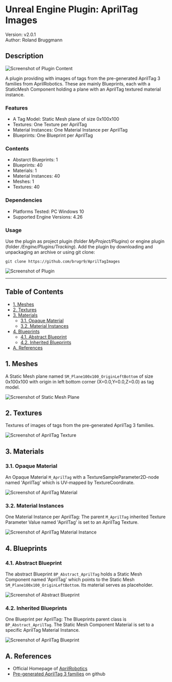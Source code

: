 # Unreal Engine Plugin: AprilTag Images

Version: v2.0.1
<br>Author: Roland Bruggmann

## Description

![Screenshot of Plugin Content](Docs/ScreenshotPluginContent.jpg "Screenshot of Plugin Content")

A plugin providing with images of tags from the pre-generated AprilTag 3 families from AprilRobotics. These are mainly Blueprints, each with a StaticMesh Component holding a plane with an AprilTag textured material instance.

### Features

* A Tag Model: Static Mesh plane of size 0x100x100
* Textures: One Texture per AprilTag
* Material Instances: One Material Instance per AprilTag
* Blueprints: One Blueprint per AprilTag

### Contents

* Abstarct Blueprints: 1
* Blueprints: 40
* Materials: 1
* Material Instances: 40
* Meshes: 1
* Textures: 40

### Dependencies

* Platforms Tested: PC Windows 10
* Supported Engine Versions: 4.26

### Usage

Use the plugin as project plugin (folder *MyProject/Plugins*) or engine plugin (folder */Engine/Plugins/Tracking*). Add the plugin by downloading and unpackaging an archive or using git clone:

```shell
git clone https://github.com/brugr9/AprilTagImages
```

![Screenshot of Plugin](Docs/ScreenshotPlugin.jpg "Screenshot of Plugin")

---

## Table of Contents

<!-- Start Document Outline -->

* [1. Meshes](#1-meshes)
* [2. Textures](#2-textures)
* [3. Materials](#3-materials)
	* [3.1. Opaque Material](#31-opaque-material)
	* [3.2. Material Instances](#32-material-instances)
* [4. Blueprints](#4-blueprints)
	* [4.1. Abstract Blueprint](#41-abstract-blueprint)
	* [4.2. Inherited Blueprints](#42-inherited-blueprints)
* [A. References](#a-references)

<!-- End Document Outline -->

<div style='page-break-after: always'></div>

## 1. Meshes

A Static Mesh plane named `SM_Plane100x100_OriginLeftBottom` of size 0x100x100 with origin in left bottom corner (X=0.0,Y=0.0,Z=0.0) as tag model.

![Screenshot of Static Mesh Plane](Docs/ScreenshotStaticMeshPlane.jpg "Screenshot of Static Mesh Plane")

## 2. Textures

Textures of images of tags from the pre-generated AprilTag 3 families.

![Screenshot of AprilTag Texture](Docs/ScreenshotTexture.jpg "Screenshot of AprilTag Texture")

<div style='page-break-after: always'></div>

## 3. Materials

### 3.1. Opaque Material

An Opaque Material `M_AprilTag` with a TextureSampleParameter2D-node named 'AprilTag' which is UV-mapped by TextureCoordinate.

![Screenshot of AprilTag Material](Docs/ScreenshotMaterial.jpg "Screenshot of AprilTag Material")

<div style='page-break-after: always'></div>

### 3.2. Material Instances

One Material Instance per AprilTag: The parent `M_AprilTag` inherited Texture Parameter Value named 'AprilTag' is set to an AprilTag Texture.

![Screenshot of AprilTag Material Instance](Docs/ScreenshotMaterialInstance.jpg "Screenshot of AprilTag Material Instance")

<div style='page-break-after: always'></div>

## 4. Blueprints

### 4.1. Abstract Blueprint

The abstract Blueprint `BP_Abstract_AprilTag` holds a Static Mesh Component named 'AprilTag' which points to the Static Mesh `SM_Plane100x100_OriginLeftBottom`. Its material serves as placeholder.

![Screenshot of Abstract Blueprint](Docs/ScreenshotAbstractBlueprint.jpg "Screenshot of Abstract Blueprint")

### 4.2. Inherited Blueprints

One Blueprint per AprilTag: The Blueprints parent class is `BP_Abstract_AprilTag`. The Static Mesh Component Material is set to a specific AprilTag Material Instance.

![Screenshot of AprilTag Blueprint](Docs/ScreenshotBlueprint.jpg "Screenshot of AprilTag Blueprint")

## A. References

* Official Homepage of [AprilRobotics](https://april.eecs.umich.edu/)
* [Pre-generated AprilTag 3 families](https://github.com/AprilRobotics/apriltag-imgs) on github
